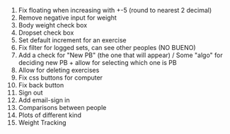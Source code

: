 1. Fix floating when increasing with +-5 (round to nearest 2 decimal)
2. Remove negative input for weight
3. Body weight check box
4. Dropset check box
5. Set default increment for an exercise
6. Fix filter for logged sets, can see other peoples (NO BUENO)
7. Add a check for "New PB" (the one that will appear) / Some "algo" for deciding new PB + allow for selecting which one is PB
8. Allow for deleting exercises
9. Fix css buttons for computer
10. Fix back button
11. Sign out
12. Add email-sign in
13. Comparisons between people
14. Plots of different kind
15. Weight Tracking
